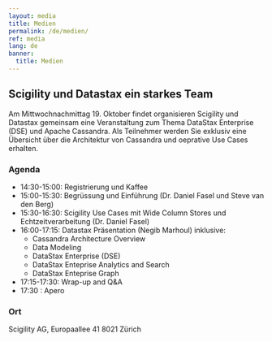 ```yaml
---
layout: media
title: Medien
permalink: /de/medien/
ref: media
lang: de
banner:
  title: Medien
---
```


## Scigility und Datastax ein starkes Team

Am Mittwochnachmittag 19. Oktober findet organisieren Scigility und Datastax gemeinsam eine Veranstaltung zum Thema DataStax Enterprise (DSE) und Apache Cassandra. Als Teilnehmer werden Sie exklusiv eine Übersicht über die Architektur von Cassandra und oeprative Use Cases erhalten. 

### Agenda

* 14:30-15:00: Registrierung und Kaffee
* 15:00-15:30: Begrüssung und Einführung (Dr. Daniel Fasel und Steve van den Berg)
* 15:30-16:30: Scigility Use Cases mit Wide Column Stores und Echtzeitverarbeitung (Dr. Daniel Fasel)
* 16:00-17:15: Datastax Präsentation (Negib Marhoul) inklusive:
	* Cassandra Architecture Overview
	* Data Modeling
	* DataStax Enterprise (DSE)
	* DataStax Enteprise Analytics and Search 
	* DataStax Enteprise  Graph 
* 17:15-17:30: Wrap-up and Q&A
* 17:30 : Apero 

### Ort
Scigility AG, Europaallee 41 8021 Zürich
